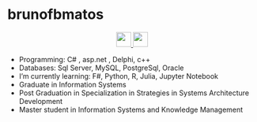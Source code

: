 # brunofbmatos
 

<p align="center">
<a href="https://www.linkedin.com/in/bruno-fabricio-braga-matos-914b7120/" target="_blank" rel="nofollow, noreferrer, noopener, external"><img  src="https://simpleicons.org/icons/linkedin.svg" height="30px" >
<a href="https://twitter.com/brunofbmatos" target="_blank" rel="nofollow, noreferrer, noopener, external"><img  src="https://simpleicons.org/icons/twitter.svg" height="30px" ></a>
</p>

- Programming: C# , asp.net , Delphi, c++
- Databases: Sql Server, MySQL, PostgreSql, Oracle
- I’m currently learning: F#, Python, R, Julia, Jupyter Notebook
- Graduate in Information Systems
- Post Graduation in Specialization in Strategies in Systems Architecture Development
- Master student in Information Systems and Knowledge Management 
<br>
